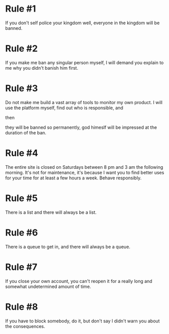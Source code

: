 # Rule #1

If you don't self police your kingdom well, everyone in the kingdom will be banned.

# Rule #2

If you make me ban any singular person myself, I will demand you explain to me why you didn't banish him first.

# Rule #3

Do not make me build a vast array of tools to monitor my own product. I will use the platform myself, find out who is responsible, and

then

they will be banned so permanently, god himeslf will be impressed at the duration of the ban.

# Rule #4

The entire site is closed on Saturdays between 8 pm and 3 am the following morning. It's not for maintenance, it's because I want you to find better uses for your time for at least a few hours a week. Behave responsibly.

# Rule #5

There is a list and there will always be a list.

# Rule #6

There is a queue to get in, and there will always be a queue.

# Rule #7

If you close your own account, you can't reopen it for a really long and somewhat undetermined amount of time.

# Rule #8

If you have to block somebody, do it, but don't say I didn't warn you about the consequences.